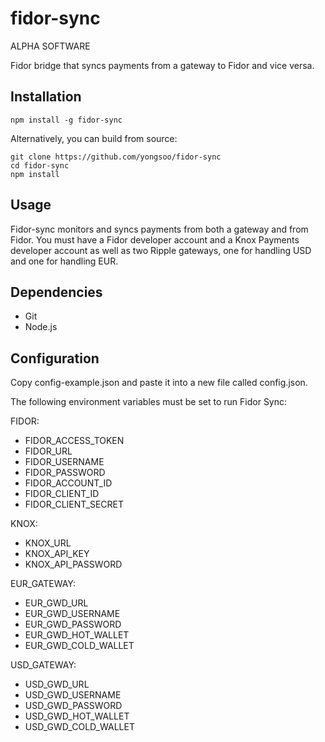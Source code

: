 # fidor-sync
ALPHA SOFTWARE

Fidor bridge that syncs payments from a gateway to Fidor and vice versa.

## Installation

````
npm install -g fidor-sync
````

Alternatively, you can build from source:
````
git clone https://github.com/yongsoo/fidor-sync
cd fidor-sync
npm install
````

## Usage
Fidor-sync monitors and syncs payments from both a gateway and from Fidor. You must have a Fidor developer account and a Knox Payments developer account as well as two Ripple gateways, one for handling USD and one for handling EUR.

## Dependencies
- Git
- Node.js

## Configuration

Copy config-example.json and paste it into a new file called config.json.

The following environment variables must be set to run Fidor Sync:

FIDOR:
- FIDOR_ACCESS_TOKEN
- FIDOR_URL
- FIDOR_USERNAME
- FIDOR_PASSWORD
- FIDOR_ACCOUNT_ID
- FIDOR_CLIENT_ID
- FIDOR_CLIENT_SECRET

KNOX:
- KNOX_URL
- KNOX_API_KEY
- KNOX_API_PASSWORD

EUR_GATEWAY:
- EUR_GWD_URL
- EUR_GWD_USERNAME
- EUR_GWD_PASSWORD
- EUR_GWD_HOT_WALLET
- EUR_GWD_COLD_WALLET

USD_GATEWAY:
- USD_GWD_URL
- USD_GWD_USERNAME
- USD_GWD_PASSWORD
- USD_GWD_HOT_WALLET
- USD_GWD_COLD_WALLET